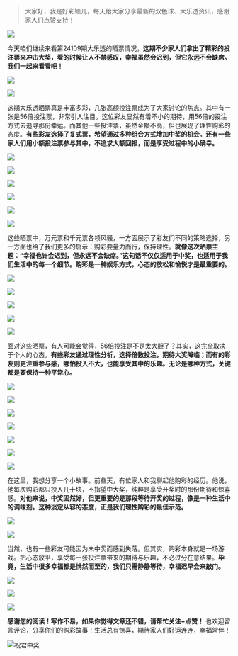 
> 大家好，我是好彩颖儿，每天给大家分享最新的双色球、大乐透资讯，感谢家人们点赞支持！

![](https://cdn.jsdelivr.net/gh/wangwenjie1314/PicCDN/2024-7-12/1720763627240-image.png)


今天咱们继续来看第24109期大乐透的晒票情况，**这期不少家人们拿出了精彩的投注票来冲击大奖，看的时候让人不禁感叹，幸福虽然会迟到，但它永远不会缺席。我们一起来看看吧！**


![](https://cdn.jsdelivr.net/gh/wangwenjie1314/PicCDN/2024-9-18/1726646429885-image.png)



![](https://cdn.jsdelivr.net/gh/wangwenjie1314/PicCDN/2024-9-18/1726646861734-image.png)


这期大乐透晒票真是丰富多彩，几张高额投注票成为了大家讨论的焦点。其中有一张是56倍投注票，非常引人注目。这位彩友显然有着不小的期待，用56倍的投注方式去追寻那份幸运。而其他一些投注票，虽然金额不高，但也展现了理性购彩的态度。**有些彩友选择了复式票，希望通过多种组合方式增加中奖的机会。还有一些家人们用小额投注票参与其中，不追求大额回报，而是享受过程中的小确幸。**

![](https://cdn.jsdelivr.net/gh/wangwenjie1314/PicCDN/2024-9-18/1726637596058-image.png)


![](https://cdn.jsdelivr.net/gh/wangwenjie1314/PicCDN/2024-9-18/1726646443194-image.png)


![](https://cdn.jsdelivr.net/gh/wangwenjie1314/PicCDN/2024-9-18/1726646551339-image.png)


![](https://cdn.jsdelivr.net/gh/wangwenjie1314/PicCDN/2024-9-18/1726646570851-image.png)


![](https://cdn.jsdelivr.net/gh/wangwenjie1314/PicCDN/2024-9-18/1726646634815-image.png)

![](https://cdn.jsdelivr.net/gh/wangwenjie1314/PicCDN/2024-9-18/1726646624974-image.png)


这些晒票中，万元票和千元票各领风骚，一方面展示了彩友们不同的策略选择，另一方面也给了我们更多的启示：购彩要量力而行，保持理性。**就像这次晒票主题：“幸福也许会迟到，但永远不会缺席。”这句话不仅仅适用于中奖，也适用于我们生活中的每一个细节。购彩是一种娱乐方式，心态的放松和愉悦才是最重要的。**

![](https://cdn.jsdelivr.net/gh/wangwenjie1314/PicCDN/2024-9-18/1726646675638-image.png)


![](https://cdn.jsdelivr.net/gh/wangwenjie1314/PicCDN/2024-9-18/1726646589911-image.png)

![](https://cdn.jsdelivr.net/gh/wangwenjie1314/PicCDN/2024-9-18/1726646684204-image.png)


![](https://cdn.jsdelivr.net/gh/wangwenjie1314/PicCDN/2024-9-18/1726646730398-image.png)


![](https://cdn.jsdelivr.net/gh/wangwenjie1314/PicCDN/2024-9-18/1726646771492-image.png)


面对这些晒票，有人可能会觉得，56倍投注是不是太大胆了？其实，这完全取决于个人的心态。**有些彩友通过理性分析，选择倍数投注，期待大奖降临；而有的彩友则更注重参与感，哪怕投入不大，也能享受其中的乐趣。无论是哪种方式，关键都是要保持一种平常心。**


![](https://cdn.jsdelivr.net/gh/wangwenjie1314/PicCDN/2024-9-18/1726646786503-image.png)

![](https://cdn.jsdelivr.net/gh/wangwenjie1314/PicCDN/2024-9-18/1726646779496-image.png)


![](https://cdn.jsdelivr.net/gh/wangwenjie1314/PicCDN/2024-9-18/1726646843638-image.png)

![](https://cdn.jsdelivr.net/gh/wangwenjie1314/PicCDN/2024-9-18/1726646794986-image.png)


![](https://cdn.jsdelivr.net/gh/wangwenjie1314/PicCDN/2024-9-18/1726646498702-image.png)


![](https://cdn.jsdelivr.net/gh/wangwenjie1314/PicCDN/2024-9-18/1726646460759-image.png)


![](https://cdn.jsdelivr.net/gh/wangwenjie1314/PicCDN/2024-9-18/1726646506587-image.png)


在这里，我想分享一个小故事。前些天，有位家人和我聊起他购彩的经历。他说，他每次购彩都只投入几十块，不指望中大奖，纯粹是享受开奖时的那份期待和惊喜感。**对他来说，中奖固然好，但更重要的是那段等待开奖的过程，像是一种生活中的调味剂。这种淡定从容的态度，正是我们理性购彩的最佳示范。**


![](https://cdn.jsdelivr.net/gh/wangwenjie1314/PicCDN/2024-9-18/1726646531206-image.png)

![](https://cdn.jsdelivr.net/gh/wangwenjie1314/PicCDN/2024-9-18/1726646523119-image.png)


当然，也有一些彩友可能因为未中奖而感到失落。但其实，购彩本身就是一场游戏。把心态放平，享受每一张投注票带来的期待与乐趣，不必过分在意结果。**毕竟，生活中很多幸福都是悄然而至的，我们只需静静等待，幸福迟早会来敲门。**


![](https://cdn.jsdelivr.net/gh/wangwenjie1314/PicCDN/2024-9-18/1726646515234-image.png)


![](https://cdn.jsdelivr.net/gh/wangwenjie1314/PicCDN/2024-9-18/1726640828815-image.png)



![](https://cdn.jsdelivr.net/gh/wangwenjie1314/PicCDN/2024-9-18/1726640837447-image.png)


**感谢您的阅读！写作不易，如果你觉得文章还不错，请帮忙关注+点赞！** 也欢迎留言评论，分享你们的购彩故事！生活总有惊喜，期待家人们好运连连，幸福常伴！



![祝君中奖](https://cdn.jsdelivr.net/gh/wangwenjie1314/PicCDN/2024-7-11/1720688395650-image.png)






